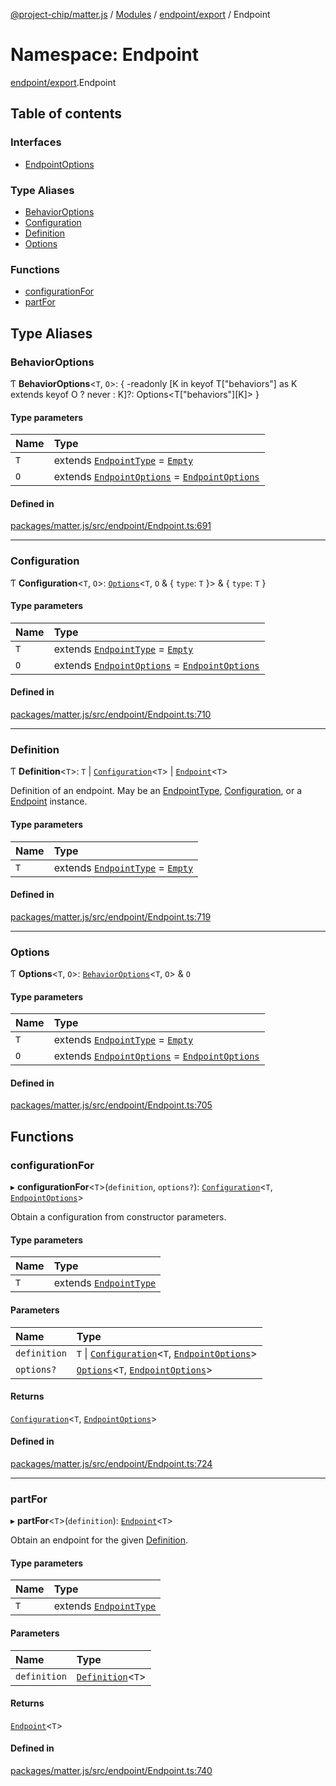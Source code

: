 [@project-chip/matter.js](../README.md) / [Modules](../modules.md) / [endpoint/export](endpoint_export.md) / Endpoint

# Namespace: Endpoint

[endpoint/export](endpoint_export.md).Endpoint

## Table of contents

### Interfaces

- [EndpointOptions](../interfaces/endpoint_export.Endpoint.EndpointOptions.md)

### Type Aliases

- [BehaviorOptions](endpoint_export.Endpoint.md#behavioroptions)
- [Configuration](endpoint_export.Endpoint.md#configuration)
- [Definition](endpoint_export.Endpoint.md#definition)
- [Options](endpoint_export.Endpoint.md#options)

### Functions

- [configurationFor](endpoint_export.Endpoint.md#configurationfor)
- [partFor](endpoint_export.Endpoint.md#partfor)

## Type Aliases

### BehaviorOptions

Ƭ **BehaviorOptions**\<`T`, `O`\>: \{ -readonly [K in keyof T["behaviors"] as K extends keyof O ? never : K]?: Options\<T["behaviors"][K]\> }

#### Type parameters

| Name | Type |
| :------ | :------ |
| `T` | extends [`EndpointType`](../interfaces/behavior_cluster_export._internal_.EndpointType-1.md) = [`Empty`](../interfaces/behavior_cluster_export._internal_.Empty.md) |
| `O` | extends [`EndpointOptions`](../interfaces/endpoint_export.Endpoint.EndpointOptions.md) = [`EndpointOptions`](../interfaces/endpoint_export.Endpoint.EndpointOptions.md) |

#### Defined in

[packages/matter.js/src/endpoint/Endpoint.ts:691](https://github.com/project-chip/matter.js/blob/3adaded6/packages/matter.js/src/endpoint/Endpoint.ts#L691)

___

### Configuration

Ƭ **Configuration**\<`T`, `O`\>: [`Options`](endpoint_export.Endpoint.md#options)\<`T`, `O` & \{ `type`: `T`  }\> & \{ `type`: `T`  }

#### Type parameters

| Name | Type |
| :------ | :------ |
| `T` | extends [`EndpointType`](../interfaces/behavior_cluster_export._internal_.EndpointType-1.md) = [`Empty`](../interfaces/behavior_cluster_export._internal_.Empty.md) |
| `O` | extends [`EndpointOptions`](../interfaces/endpoint_export.Endpoint.EndpointOptions.md) = [`EndpointOptions`](../interfaces/endpoint_export.Endpoint.EndpointOptions.md) |

#### Defined in

[packages/matter.js/src/endpoint/Endpoint.ts:710](https://github.com/project-chip/matter.js/blob/3adaded6/packages/matter.js/src/endpoint/Endpoint.ts#L710)

___

### Definition

Ƭ **Definition**\<`T`\>: `T` \| [`Configuration`](endpoint_export.Endpoint.md#configuration)\<`T`\> \| [`Endpoint`](../classes/endpoint_export.Endpoint-1.md)\<`T`\>

Definition of an endpoint.  May be an [EndpointType](behavior_cluster_export._internal_.md#endpointtype), [Configuration](endpoint_export.Endpoint.md#configuration), or a [Endpoint](../classes/endpoint_export.Endpoint-1.md)
instance.

#### Type parameters

| Name | Type |
| :------ | :------ |
| `T` | extends [`EndpointType`](../interfaces/behavior_cluster_export._internal_.EndpointType-1.md) = [`Empty`](../interfaces/behavior_cluster_export._internal_.Empty.md) |

#### Defined in

[packages/matter.js/src/endpoint/Endpoint.ts:719](https://github.com/project-chip/matter.js/blob/3adaded6/packages/matter.js/src/endpoint/Endpoint.ts#L719)

___

### Options

Ƭ **Options**\<`T`, `O`\>: [`BehaviorOptions`](endpoint_export.Endpoint.md#behavioroptions)\<`T`, `O`\> & `O`

#### Type parameters

| Name | Type |
| :------ | :------ |
| `T` | extends [`EndpointType`](../interfaces/behavior_cluster_export._internal_.EndpointType-1.md) = [`Empty`](../interfaces/behavior_cluster_export._internal_.Empty.md) |
| `O` | extends [`EndpointOptions`](../interfaces/endpoint_export.Endpoint.EndpointOptions.md) = [`EndpointOptions`](../interfaces/endpoint_export.Endpoint.EndpointOptions.md) |

#### Defined in

[packages/matter.js/src/endpoint/Endpoint.ts:705](https://github.com/project-chip/matter.js/blob/3adaded6/packages/matter.js/src/endpoint/Endpoint.ts#L705)

## Functions

### configurationFor

▸ **configurationFor**\<`T`\>(`definition`, `options?`): [`Configuration`](endpoint_export.Endpoint.md#configuration)\<`T`, [`EndpointOptions`](../interfaces/endpoint_export.Endpoint.EndpointOptions.md)\>

Obtain a configuration from constructor parameters.

#### Type parameters

| Name | Type |
| :------ | :------ |
| `T` | extends [`EndpointType`](../interfaces/behavior_cluster_export._internal_.EndpointType-1.md) |

#### Parameters

| Name | Type |
| :------ | :------ |
| `definition` | `T` \| [`Configuration`](endpoint_export.Endpoint.md#configuration)\<`T`, [`EndpointOptions`](../interfaces/endpoint_export.Endpoint.EndpointOptions.md)\> |
| `options?` | [`Options`](endpoint_export.Endpoint.md#options)\<`T`, [`EndpointOptions`](../interfaces/endpoint_export.Endpoint.EndpointOptions.md)\> |

#### Returns

[`Configuration`](endpoint_export.Endpoint.md#configuration)\<`T`, [`EndpointOptions`](../interfaces/endpoint_export.Endpoint.EndpointOptions.md)\>

#### Defined in

[packages/matter.js/src/endpoint/Endpoint.ts:724](https://github.com/project-chip/matter.js/blob/3adaded6/packages/matter.js/src/endpoint/Endpoint.ts#L724)

___

### partFor

▸ **partFor**\<`T`\>(`definition`): [`Endpoint`](../classes/endpoint_export.Endpoint-1.md)\<`T`\>

Obtain an endpoint for the given [Definition](endpoint_export.Endpoint.md#definition).

#### Type parameters

| Name | Type |
| :------ | :------ |
| `T` | extends [`EndpointType`](../interfaces/behavior_cluster_export._internal_.EndpointType-1.md) |

#### Parameters

| Name | Type |
| :------ | :------ |
| `definition` | [`Definition`](endpoint_export.Endpoint.md#definition)\<`T`\> |

#### Returns

[`Endpoint`](../classes/endpoint_export.Endpoint-1.md)\<`T`\>

#### Defined in

[packages/matter.js/src/endpoint/Endpoint.ts:740](https://github.com/project-chip/matter.js/blob/3adaded6/packages/matter.js/src/endpoint/Endpoint.ts#L740)

